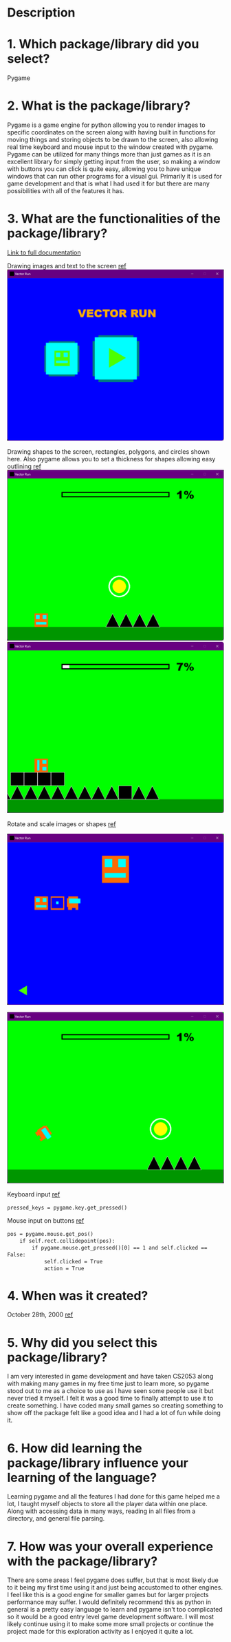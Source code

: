 # Description

# 1. Which package/library did you select?

Pygame

# 2. What is the package/library?

Pygame is a game engine for python allowing you to render images to specific coordinates on the screen along with having built in functions for moving things and storing objects to be drawn to the screen, also allowing real time keyboard and mouse input to the window created with pygame. Pygame can be utilized for many things more than just games as it is an excellent library for simply getting input from the user, so making a window with buttons you can click is quite easy, allowing you to have unique windows that can run other programs for a visual gui. Primarily it is used for game development and that is what I had used it for but there are many possibilities with all of the features it has.

# 3. What are the functionalities of the package/library?

[Link to full documentation](https://www.pygame.org/docs/)

Drawing images and text to the screen [ref](https://www.pygame.org/docs/ref/draw.html)
![Two images being drawn on the main menu and text for the name](image-2.png)

Drawing shapes to the screen, rectangles, polygons, and circles shown here. Also pygame allows you to set a thickness for shapes allowing easy outlining [ref](https://www.pygame.org/docs/ref/draw.html)
![Triangles being drawn as polygons, and circles, A rectangle is used for the progress bar at the top aswell as another example of text](image-3.png)
![Blocks and Spikes showing off a more clear rectangle usage](image-4.png)

Rotate and scale images or shapes [ref](https://www.pygame.org/docs/ref/transform.html)

![Larger icon displaying your current icon](image-5.png)

![Rotating player whenever they jump](image-6.png)

Keyboard input [ref](https://www.pygame.org/docs/ref/key.html)
    
    pressed_keys = pygame.key.get_pressed()

Mouse input on buttons [ref](https://www.pygame.org/docs/ref/mouse.html)
    
    pos = pygame.mouse.get_pos()
		if self.rect.collidepoint(pos):
			if pygame.mouse.get_pressed()[0] == 1 and self.clicked == False:
				self.clicked = True
				action = True

# 4. When was it created?

October 28th, 2000 [ref](https://www.pygame.org/docs/tut/PygameIntro.html)

# 5. Why did you select this package/library?

I am very interested in game development and have taken CS2053 along with making many games in my free time just to learn more, so pygame stood out to me as a choice to use as I have seen some people use it but never tried it myself. I felt it was a good time to finally attempt to use it to create something. I have coded many small games so creating something to show off the package felt like a good idea and I had a lot of fun while doing it.

# 6. How did learning the package/library influence your learning of the language?

Learning pygame and all the features I had done for this game helped me a lot, I taught myself objects to store all the player data within one place. Along with accessing data in many ways, reading in all files from a directory, and general file parsing.

# 7. How was your overall experience with the package/library?

There are some areas I feel pygame does suffer, but that is most likely due to it being my first time using it and just being accustomed to other engines. I feel like this is a good engine for smaller games but for larger projects performance may suffer. I would definitely recommend this as python in general is a pretty easy language to learn and pygame isn't too complicated so it would be a good entry level game development software. I will most likely continue using it to make some more small projects or continue the project made for this exploration activity as I enjoyed it quite a lot.